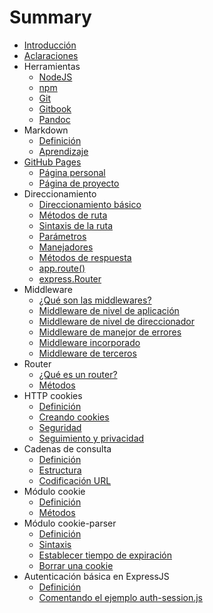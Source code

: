 # Summary

* [Introducción](README.md)
* [Aclaraciones](aclaraciones.md)
* Herramientas
    * [NodeJS](herramientas/nodejs.md)
    * [npm](herramientas/npm.md)
    * [Git](herramientas/git.md)
    * [Gitbook](herramientas/gitbook.md)
    * [Pandoc](herramientas/pandoc.md)
* Markdown
    * [Definición](markdown/definicion.md)
    * [Aprendizaje](markdown/aprendizaje.md)
* [GitHub Pages](gh-pages.md)
    * [Página personal](gh-pages/pagina-personal.md)
    * [Página de proyecto](gh-pages/pagina-proyecto.md)
* Direccionamiento
    * [Direccionamiento básico](direccionamiento/basic-routing.md)
    * [Métodos de ruta](direccionamiento/route-methods.md)
    * [Sintaxis de la ruta](direccionamiento/route-paths.md)
    * [Parámetros](direccionamiento/route-parameters.md)
    * [Manejadores](direccionamiento/route-handlers.md)
    * [Métodos de respuesta](direccionamiento/response-methods.md)
    * [app.route()](direccionamiento/app-route.md)
    * [express.Router](direccionamiento/express-router.md)
* Middleware
    * [¿Qué son las middlewares?](Middlewares/using-middlewares.md)
    * [Middleware de nivel de aplicación](Middlewares/using-middlewares.md#middleware-de-nivel-de-aplicación)
    * [Middleware de nivel de direccionador](Middlewares/using-middlewares.md#middleware-de-nivel-de-direccionador)
    * [Middleware de manejor de errores](Middlewares/using-middlewares.md#middleware-de-manejo-de-errores)
    * [Middleware incorporado](Middlewares/using-middlewares.md#middleware-incorporado)
    * [Middleware de terceros](Middlewares/using-middlewares.md#middleware-de-terceros)
* Router
    * [¿Qué es un router?](Router/router.md)
    * [Métodos](Router/router.md#métodos)
* HTTP cookies
    * [Definición](http-cookies/definicion.md)
    * [Creando cookies](http-cookies/creando-cookies.md)
    * [Seguridad](http-cookies/seguridad.md)
    * [Seguimiento y privacidad](http-cookies/seguimiento-privacidad.md)
* Cadenas de consulta
    * [Definición](cadena-consulta/definicion.md)
    * [Estructura](cadena-consulta/estructura.md)
    * [Codificación URL](cadena-consulta/codificacion-url.md)
* Módulo cookie
    * [Definición](npm-cookies/cookie-module.md)
    * [Métodos](npm-cookies/cookie-module.md#métodos)
* Módulo cookie-parser
    * [Definición](npm-cookies/manejo-cookies-express.md)
    * [Sintaxis](npm-cookies/manejo-cookies-express.md#sintaxis)
    * [Establecer tiempo de expiración](npm-cookies/manejo-cookies-express.md#establecer-el-tiempo-de-expiración-de-una-cookie)
    * [Borrar una cookie](npm-cookies/manejo-cookies-express.md#borrar-una-cookie-existente)
* Autenticación básica en ExpressJS
    * [Definición](npm-cookies/sesion-basica-express.md)
    * [Comentando el ejemplo auth-session.js](npm-cookies/sesion-basica-express.md#comentando-el-ejemplo)
